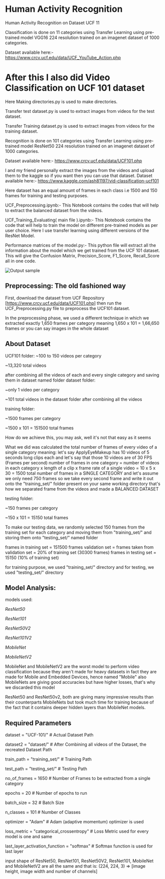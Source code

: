 # Human Activity Recognition
Human Activity Recognition on Dataset UCF 11

Classification is done on 11 categories using Transfer Learning using pre-trained model VGG16 224 resolution trained on an imagenet dataset of 1000 categories.

Dataset available here:- https://www.crcv.ucf.edu/data/UCF_YouTube_Action.php

# After this I also did Video Classification on UCF 101 dataset

Here Making directories.py is used to make directories.

Transfer test dataset.py is used to extract images from videos for the test dataset.

Transfer Training dataset.py is used to extract images from videos for the training dataset.

Recognition is done on 101 categories using Transfer Learning using pre-trained model ResNet50 224 resolution trained on an imagenet dataset of 1000 categories.

Dataset available here:- https://www.crcv.ucf.edu/data/UCF101.php

I and my friend personally extract the images from the videos and upload them to the kaggle so if you want then you can use that dataset.
Dataset available here:- https://www.kaggle.com/ash81197/vid-classification-ucf101

Here dataset has an equal amount of frames in each class i.e 1500 and 150 frames for training and testing purposes.

UCF_Preprocessing.ipynb:- This Notebook contains the codes that will help to extract the balanced dataset from the videos.

UCF_Training_Evaluating( main file ).ipynb:- This Notebook contains the code that will help to train the model on different pre-trained models as per user choice.
Here I use transfer learning using different versions of the ResNet Model.

Performance matrices of the model.py:- This python file will extract all the information about the model which we get trained from the UCF 101 dataset. This will give the Confusion Matrix, Precision_Score, F1_Score, Recall_Score all in one code.

![Output sample](https://github.com/Chirag-v09/Video-Classification/blob/master/gif_1.gif)


## Preprocessing: The old fashioned way
First, download the dataset from UCF Repository [https://www.crcv.ucf.edu/data/UCF101.php] then run the UCF_Preprocessing.py file to preprocess the UCF101 dataset.

In the preprocessing phase, we used a different technique in which we extracted exactly 1,650 frames per category meaning 1,650 x 101 = 1,66,650 frames or you can say images in the whole dataset


## About Dataset

UCF101 folder: ~100 to 150 videos per category

~13,320 total videos

after combining all the videos of each and every single category and saving them in dataset named folder dataset folder:

~only 1 video per category

~101 total videos in the dataset folder after combining all the videos

training folder:

~1500 frames per category

~1500 x 101 = 151500 total frames

How do we achieve this, you may ask, well it's not that easy as it seems

What we did was calculated the total number of frames of every video of a single category meaning: let's say ApplyEyeMakeup has 10 videos of 5 seconds long clips each and let's say that those 10 videos are of 30 FPS (Frames per second) number of frames in one category = number of videos in each category x length of a clip x frame rate of a single video = 10 x 5 x 30 = 1500 total number of frames in a SINGLE CATEGORY and let's assume we only need 750 frames so we take every second frame and write it out onto the "training_set/" folder present on your same working directory that's how we separated frame from the videos and made a BALANCED DATASET

testing folder:

~150 frames per category

~150 x 101 = 15150 total frames

To make our testing data, we randomly selected 150 frames from the training set for each category and moving them from "training_set/" and storing them onto "testing_set/" named folder

frames in training set = 151500 frames validation set = frames taken from validation set = 20% of training set (30300 frames) frames in testing set = 15150 (10% of training set)

for training purpose, we used "training_set/" directory and for testing, we used "testing_set/" directory


## Model Analysis:

models used:

*ResNet50*

*ResNet101*

*ResNet50V2*

*ResNet101V2*

*MobileNet*

*MobileNetV2*

MobileNet and MobileNetV2 are the worst model to perform video classification because they aren't made for heavy datasets in fact they are made for Mobile and Embedded Devices, hence named "Mobile" also MobileNets are giving good accuracies but have higher losses, that's why we discarded this model

ResNet50 and ResNet50v2, both are giving many impressive results than their counterparts MobileNets but took much time for training because of the fact that it contains deeper hidden layers than MobileNet models.

## Required Parameters

dataset = "UCF-101/" # Actual Dataset Path

dataset2 = "dataset/" # After Combining all videos of the Dataset, the recreated Dataset Path

train_path = "training_set/" # Training Path

test_path = "testing_set/" # Testing Path

no_of_frames = 1650 # Number of Frames to be extracted from a single category

epochs = 20 # Number of epochs to run

batch_size = 32 # Batch Size

n_classes = 101 # Number of Classes

optimizer = "Adam" # Adam (adaptive momentum) optimizer is used

loss_metric = "categorical_crossentropy" # Loss Metric used for every model is one and same

last_layer_activation_function = "softmax" # Softmax function is used for last layer

input shape of ResNet50, ResNet101, ResNet50V2, ResNet101, MobileNet and MobileNetV2 are all the same and that is: (224, 224, 3) => [image height, image width and number of channels]
